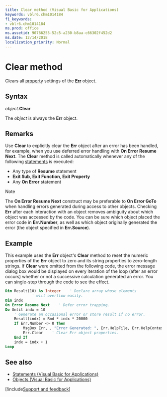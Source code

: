 ```yaml
---
title: Clear method (Visual Basic for Applications)
keywords: vblr6.chm1014184
f1_keywords:
- vblr6.chm1014184
ms.prod: office
ms.assetid: 90766255-52c5-a230-b8aa-c66302f452d2
ms.date: 12/14/2018
localization_priority: Normal
---
```



# Clear method

Clears all [property](../../Glossary/vbe-glossary.md#property) settings of the **[Err](err-object.md)** object.

## Syntax

_object_.**Clear**

The _object_ is always the **Err** object.

## Remarks

Use **Clear** to explicitly clear the **Err** object after an error has been handled, for example, when you use deferred error handling with **On Error Resume Next**. The **Clear** method is called automatically whenever any of the following [statements](../../Glossary/vbe-glossary.md#statement) is executed:

- Any type of **Resume** statement 
- **Exit Sub**, **Exit Function**, **Exit Property**  
- Any **On Error** statement
    
> [!NOTE] 
> The **On Error Resume Next** construct may be preferable to **On Error GoTo** when handling errors generated during access to other objects. Checking **Err** after each interaction with an object removes ambiguity about which object was accessed by the code. You can be sure which object placed the error code in **Err.Number**, as well as which object originally generated the error (the object specified in **Err.Source**).


## Example

This example uses the **Err** object's **Clear** method to reset the numeric properties of the **Err** object to zero and its string properties to zero-length strings. If **Clear** were omitted from the following code, the error message dialog box would be displayed on every iteration of the loop (after an error occurs) whether or not a successive calculation generated an error. You can single-step through the code to see the effect.


```vb
Dim Result(10) As Integer    ' Declare array whose elements 
            ' will overflow easily.
Dim indx
On Error Resume Next    ' Defer error trapping.
Do Until indx = 10
    ' Generate an occasional error or store result if no error.
    Result(indx) = Rnd * indx * 20000
    If Err.Number <> 0 Then
        MsgBox Err, , "Error Generated: ", Err.HelpFile, Err.HelpContext
        Err.Clear    ' Clear Err object properties.
    End If
    indx = indx + 1
Loop

```

## See also

- [Statements (Visual Basic for Applications)](../statements.md)
- [Objects (Visual Basic for Applications)](../objects-visual-basic-for-applications.md)

[!include[Support and feedback](~/includes/feedback-boilerplate.md)]
